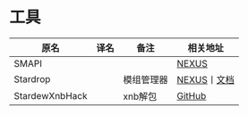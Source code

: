 # 工具

| 原名           | 译名 | 备注       | 相关地址                                                                                                 |
| -------------- | ---- | ---------- | -------------------------------------------------------------------------------------------------------- |
| SMAPI          |      |            | [NEXUS](https://www.nexusmods.com/stardewvalley/mods/2400)                                               |
| Stardrop       |      | 模组管理器 | [NEXUS](https://www.nexusmods.com/stardewvalley/mods/10455)丨[文档](https://floogen.gitbook.io/stardrop) |
| StardewXnbHack |      | xnb解包    | [GitHub](https://github.com/Pathoschild/StardewXnbHack)                                                  |

